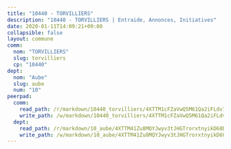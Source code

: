 ```yaml
---
title: "10440 - TORVILLIERS"
description: "10440 - TORVILLIERS | Entraide, Annonces, Initiatives"
date: 2020-01-11T14:09:21+09:00
collapsible: false
layout: commune
comm:
  nom: "TORVILLIERS"
  slug: torvilliers
  cp: "10440"
dept:
  nom: "Aube"
  slug: aube
  num: "10"
peerpad:
  comm:
    read_path: /r/markdown/10440_torvilliers/4XTTM1cFZaVwQ5M61Qa2iFLdv7C4Hv9aGm4BRsJziuevJk1ng
    write_path: /w/markdown/10440_torvilliers/4XTTM1cFZaVwQ5M61Qa2iFLdv7C4Hv9aGm4BRsJziuevJk1ng-K3TgUW6CzcNahJkQLZUZGZN7ntdb2b5vdpVENB5BA3gaWSefVtcrmYNrZhTN64jWZw6vAm9ei5hbo2E27VCF4aPbuTjtELvPKwGVPtGruDtyk2TwiP9ru3AunTiA3PDtJsu4cDxt
  dept:
    read_path: /r/markdown/10_aube/4XTTM41Zu8MQYJwyv3tJHGTrorxtnyikD68DsVemyiZk3ThMz
    write_path: /w/markdown/10_aube/4XTTM41Zu8MQYJwyv3tJHGTrorxtnyikD68DsVemyiZk3ThMz-K3TgTmGUJaeXhcyrKr3gXoqmq82GkfYoTwSCbr39jXo2qoiz4eMZ1zWf94tEK8PkgCEQwZ6j878iec7q7nyW22BbTVtKr2C3mJwkjMoqhPxRA9brvyfx2cZBiMVgJntTtrf7GrDW
---
```


